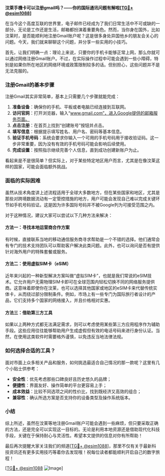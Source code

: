 **汶萊手機卡可以注册gmail吗？——你的国际通讯问题有解啦[[TG💪+ @esim1088](https://t.me/s/esim1088)]**

在当今这个高度互联的世界里，电子邮件已经成为了我们日常生活中不可或缺的一部分。无论是工作还是生活，邮箱都扮演着重要角色。然而，当你身在国外，比如汶莱时，是否能顺利地注册Gmail账户呢？这是很多身处异国他乡的朋友会关心的问题。今天，我们就来聊聊这个问题，并分享一些实用的小技巧。

首先，让我们明确一点：理论上来说，只要你的手机卡能够正常上网，那么你就可以通过网络注册Gmail账户。不过，在实际操作过程中可能会遇到一些小障碍，特别是如果你所在地区的网络环境或政策限制较多的话。但别担心，这些问题并不是无法克服的。

### 注册Gmail的基本步骤

注册Gmail其实非常简单，基本上只需要几个步骤就能完成：

1. **准备设备**：确保你的手机、平板或者电脑已经连接到互联网。
2. **访问官网**：打开浏览器，输入“www.gmail.com”，进入Google提供的邮箱服务页面。
3. **点击注册**：在首页上找到“创建账号”按钮并点击。
4. **填写信息**：根据提示填写姓名、用户名、密码等基本信息。
5. **验证手机号码**：系统会要求你输入一个可用的手机号码用于接收验证码。这一步非常重要，因为没有有效的手机号码可能会影响后续使用。
6. **完成设置**：按照指示继续完善个人信息，直到成功创建新账户为止。

看起来是不是很简单？但实际上，对于某些特定地区用户而言，尤其是在像汶莱这样的国家，可能会面临额外挑战。

### 面临的实际困难

虽然从技术角度讲上述流程适用于全球大多数地方，但在某些国家和地区，尤其是那些对跨境数据流动有一定管控措施的地方，用户可能会发现自己难以完成关键环节如手机号码验证。这是因为许多国际号码并不被Google列为可接受范围之内。

对于这种情况，建议大家可以尝试以下几种方法来解决：

#### 方法一：寻找本地运营商合作方案
有时候，直接联系当地的移动通信服务商寻求帮助是一个不错的选择。他们通常会有专门的技术支持团队可以帮助客户解决此类问题。此外，也可以询问是否有提供针对海外用户的特殊套餐或服务。

#### 方法二：使用虚拟SIM卡（eSIM）
近年来兴起的一种新型解决方案叫做“虚拟SIM卡”，也就是我们常说的eSIM技术。它允许用户无需物理SIM卡即可在全球范围内轻松切换不同的网络服务提供商。这意味着即使你在汶莱，也可以选择其他国家或地区的eSIM卡来代替传统实体卡，从而绕过部分限制条件。例如，市场上有一些专门为国际旅行者设计的产品，它们支持多个国家的网络接入，并且价格相对实惠。

#### 方法三：借助第三方工具
如果以上两种方式都无法满足需求，则可以考虑使用某些第三方应用程序作为辅助手段。这些应用往往能够帮助用户生成虚假但有效的电话号码来进行身份认证。当然，在使用这类软件时需要格外谨慎，以免违反当地法律法规。

### 如何选择合适的工具？

面对市面上众多相关产品和服务，如何挑选最适合自己情况的那一款呢？这里有几个小贴士供参考：

- **安全性**：优先考虑那些口碑良好且历史悠久的品牌；
- **便捷性**：界面友好、操作简单的平台更容易上手；
- **成本效益**：比较不同选项之间的性价比，找到既经济又高效的组合；
- **兼容性**：确认所选方案是否支持你的设备类型及操作系统版本。

### 小结

综上所述，虽然在汶莱等地注册Gmail账户可能会遇到一些麻烦，但只要采取正确的方法，还是完全可以实现这一目标的。无论是利用本地资源还是借助现代化科技手段，关键在于保持耐心与灵活性。希望本文提供的信息对你有所帮助！

最后再次提醒大家关注我们的频道[[TG💪+ @esim1088](https://t.me/s/esim1088)]，那里不仅有关于最新科技资讯还有更多实用技巧等着你去发现哦！祝每位读者都能顺利开启自己的数字旅程！

[[TG💪+ @esim1088](https://t.me/s/esim1088) ![Image](https://i.postimg.cc/4NQfJmqS/Snipaste-2025-05-13-00-14-12.png)]